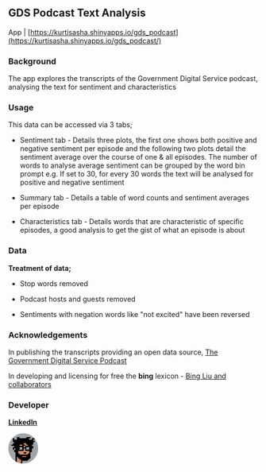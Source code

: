 ## GDS Podcast Text Analysis

App \| [https://kurtisasha.shinyapps.io/gds_podcast](https://kurtisasha.shinyapps.io/gds_podcast/)

### Background

The app explores the transcripts of the Government Digital Service podcast, analysing the text for sentiment and characteristics

### Usage

This data can be accessed via 3 tabs;

-   Sentiment tab - Details three plots, the first one shows both positive and negative sentiment per episode and the following two plots detail the sentiment average over the course of one & all episodes. The number of words to analyse average sentiment can be grouped by the word bin prompt e.g. If set to 30, for every 30 words the text will be analysed for positive and negative sentiment

-   Summary tab - Details a table of word counts and sentiment averages per episode

-   Characteristics tab - Details words that are characteristic of specific episodes, a good analysis to get the gist of what an episode is about

### Data

**Treatment of data;**

-   Stop words removed

-   Podcast hosts and guests removed

-   Sentiments with negation words like "not excited" have been reversed

### Acknowledgements

In publishing the transcripts providing an open data source, [The Government Digital Service Podcast](https://open.spotify.com/show/6pIBPKpIWR6Q0kpGDgwgGT)

In developing and licensing for free the **bing** lexicon - [Bing Liu and collaborators](https://www.cs.uic.edu/~liub/FBS/sentiment-analysis.html)

### Developer

[**LinkedIn**](https://www.linkedin.com/in/kurtisashasmith/)

<img src="./www/zero_zero_one_circle.png" width="12%"/>
